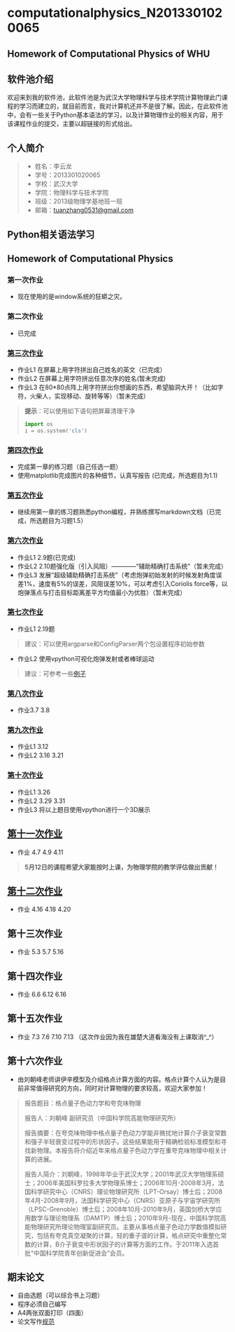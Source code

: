 #  computationalphysics_N2013301020065
##  Homework of Computational Physics of WHU

## 软件池介绍  
  欢迎来到我的软件池，此软件池是为武汉大学物理科学与技术学院计算物理此门课程的学习而建立的，就目前而言，我对计算机还并不是很了解。因此，在此软件池中，会有一些关于Python基本语法的学习，以及计算物理作业的相关内容，用于该课程作业的提交，主要以超链接的形式给出。

## 个人简介
> * 姓名：李云龙
> * 学号：2013301020065
> * 学校：武汉大学
> * 学院：物理科学与技术学院
> * 班级：2013级物理学基地班一班
> * 邮箱：tuanzhang0531@gmail.com 

## Python相关语法学习





## Homework of Computational Physics
### 第一次作业
- 现在使用的是window系统的狂蟒之灾。

### 第二次作业
- 已完成

### [第三次作业](https://github.com/Tuanzhang0531/computationalphysics_N2013301020065/blob/master/exercise_3)
- 作业L1 在屏幕上用字符拼出自己姓名的英文（已完成）
- 作业L2 在屏幕上用字符拼出任意次序的姓名(暂未完成)
- 作业L3 在80*80点阵上用字符拼出你想画的东西，希望脑洞大开！（比如字符，火柴人，实现移动、旋转等等）（暂未完成）

> **提示**：可以使用如下语句把屏幕清理干净
> ```python
> import os
> i = os.system('cls')
> ```

### [第四次作业](https://www.zybuluo.com/BertramLee/note/321824)
- 完成第一章的练习题（自己任选一题）
- 使用matplotlib完成图片的各种细节，认真写报告
(已完成，所选题目为1.1)

### [第五次作业](https://www.zybuluo.com/BertramLee/note/404051)
- 继续用第一章的练习题熟悉python编程，并熟练撰写markdown文档（已完成，所选题目为习题1.5）

### [第六次作业](https://www.zybuluo.com/BertramLee/note/404757)
- 作业L1 2.9题(已完成)
- 作业L2 2.10题强化版（引入风阻）————“辅助精确打击系统”（暂未完成）
- 作业L3 发展“超级辅助精确打击系统”（考虑炮弹初始发射的时候发射角度误差1%，速度有5%的误差，风阻误差10%，可以考虑引入Coriolis force等，以炮弹落点与打击目标距离差平方均值最小为优胜）（暂未完成）

### [第七次作业](https://www.zybuluo.com/BertramLee/note/404877)
- 作业L1 2.19题
> 建议：可以使用argparse和ConfigParser两个包设置程序初始参数

- 作业L2 使用vpython可视化炮弹发射或者棒球运动
> 建议：可参考一些[例子](http://www.visualrelativity.com/vpython/)

### [第八次作业](https://www.zybuluo.com/BertramLee/note/407156)
- 作业3.7 3.8

### [第九次作业](https://www.zybuluo.com/BertramLee/note/408083)
- 作业L1 3.12
- 作业L2 3.16 3.21

### [第十次作业](https://www.zybuluo.com/BertramLee/note/408829)
- 作业L1 3.26
- 作业L2 3.29 3.31
- 作业L3 将以上题目使用vpython进行一个3D展示

## [第十一次作业](https://www.zybuluo.com/BertramLee/note/411273)
- 作业 4.7 4.9 4.11
> **5月12日的课程希望大家能按时上课，为物理学院的教学评估做出贡献！**

## [第十二次作业](https://www.zybuluo.com/BertramLee/note/411397)
- 作业 4.16 4.18 4.20

## 第十三次作业
- 作业 5.3 5.7 5.16

## 第十四次作业
- 作业 6.6 6.12 6.16

## 第十五次作业
- 作业 7.3 7.6 7.10 7.13 （这次作业因为我在雄楚大道看海没有上课取消^_^）

## 第十六次作业
- 由刘朝峰老师讲伊辛模型及介绍格点计算方面的内容。格点计算个人认为是目前非常值得研究的方向，同时对计算物理的要求较高，欢迎大家参加！

> 报告题目：格点量子色动力学和夸克味物理
> 
> 报告人：刘朝峰 副研究员（中国科学院高能物理研究所）
> 
> 报告摘要：在夸克味物理中格点量子色动力学能非微扰地计算介子衰变常数和强子半轻衰变过程中的形状因子。这些结果能用于精确检验标准模型和寻找新物理。本报告将介绍近年来格点量子色动力学在重夸克味物理中相关计算的进展。
> 
> 报告人简介：刘朝峰，1998年毕业于武汉大学；2001年武汉大学物理系硕士；2006年美国科罗拉多大学物理系博士；2006年10月-2008年3月，法国科学研究中心（CNRS）理论物理研究所（LPT-Orsay）博士后；2008年4月-2008年9月，法国科学研究中心（CNRS）亚原子与宇宙学研究所（LPSC-Grenoble）博士后；2008年10月-2010年9月，英国剑桥大学应用数学与理论物理系（DAMTP）博士后；2010年9月-现在，中国科学院高能物理研究所理论物理室副研究员。主要从事格点量子色动力学数值模拟研究，包括有夸克真空凝聚的计算，轻的重子谱的计算，格点研究中重整化常数的计算，B介子衰变中形状因子的计算等方面的工作。于2011年入选首批“中国科学院青年创新促进会”会员。

## 期末论文
- 自由选题（可以综合书上习题）
- 程序必须自己编写
- A4两张双面打印（四面）
- 论文写作[规范](https://github.com/caihao/computational_physics_whu/blob/master/%E8%AE%BA%E6%96%87%E8%A7%84%E8%8C%83.pdf)
